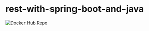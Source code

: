 # rest-with-spring-boot-and-java

[![Docker Hub Repo](https://img.shields.io/docker/pulls/ireny1412/rest-with-spring-boot.svg)](https://hub.docker.com/repository/docker/ireny1412/rest-with-spring-boot)
